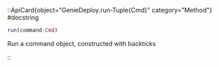 

::ApiCard{object="GenieDeploy.run-Tuple{Cmd}" category="Method"}
#docstring


```julia
run(command:Cmd)
```

Run a command object, constructed with backticks

::

